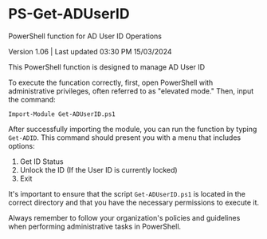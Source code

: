 # PS-Get-ADUserID
PowerShell function for AD User ID Operations

Version 1.06 | Last updated 03:30 PM 15/03/2024


This PowerShell function is designed to manage AD User ID


To execute the funcation correctly, first, open PowerShell with administrative privileges, often referred to as "elevated mode." Then, input the command:

`Import-Module Get-ADUserID.ps1`

After successfully importing the module, you can run the function by typing `Get-ADID`. This command should present you with a menu that includes options:
1. Get ID Status
2. Unlock the ID (If the User ID is currently locked)
3. Exit
  
It's important to ensure that the script `Get-ADUserID.ps1` is located in the correct directory and that you have the necessary permissions to execute it. 

Always remember to follow your organization's policies and guidelines when performing administrative tasks in PowerShell.

